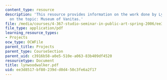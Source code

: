 ```yaml
---
content_type: resource
description: 'This resource provides information on the work done by Lynwood Walker
  on the topic: Museum of Vanitas.'
file: /media/courses/4-367-studio-seminar-in-public-art-spring-2006/ee3d8517bf80239dd0d450c3fe6a2f17_lynwoodwalker.pdf
file_type: application/pdf
learning_resource_types:
- Projects
ocw_type: OCWFile
parent_title: Projects
parent_type: CourseSection
parent_uid: c3916b58-a0e5-510e-a063-83b409df4520
resourcetype: Document
title: lynwoodwalker.pdf
uid: ee3d8517-bf80-239d-d0d4-50c3fe6a2f17
---
```

